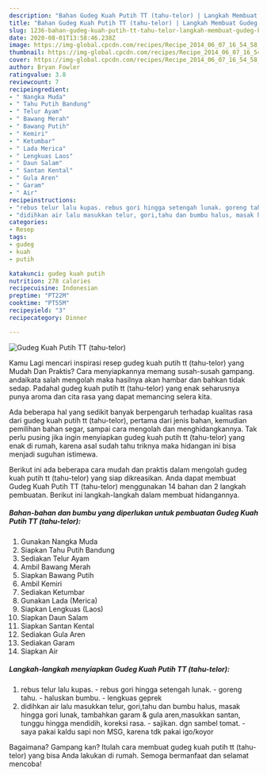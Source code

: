 ```yaml
---
description: "Bahan Gudeg Kuah Putih TT (tahu-telor) | Langkah Membuat Gudeg Kuah Putih TT (tahu-telor) Yang Mudah Dan Praktis"
title: "Bahan Gudeg Kuah Putih TT (tahu-telor) | Langkah Membuat Gudeg Kuah Putih TT (tahu-telor) Yang Mudah Dan Praktis"
slug: 1236-bahan-gudeg-kuah-putih-tt-tahu-telor-langkah-membuat-gudeg-kuah-putih-tt-tahu-telor-yang-mudah-dan-praktis
date: 2020-08-01T13:58:46.238Z
image: https://img-global.cpcdn.com/recipes/Recipe_2014_06_07_16_54_58_485_ff0af6_original_20140401_032551/751x532cq70/gudeg-kuah-putih-tt-tahu-telor-foto-resep-utama.jpg
thumbnail: https://img-global.cpcdn.com/recipes/Recipe_2014_06_07_16_54_58_485_ff0af6_original_20140401_032551/751x532cq70/gudeg-kuah-putih-tt-tahu-telor-foto-resep-utama.jpg
cover: https://img-global.cpcdn.com/recipes/Recipe_2014_06_07_16_54_58_485_ff0af6_original_20140401_032551/751x532cq70/gudeg-kuah-putih-tt-tahu-telor-foto-resep-utama.jpg
author: Bryan Fowler
ratingvalue: 3.8
reviewcount: 7
recipeingredient:
- " Nangka Muda"
- " Tahu Putih Bandung"
- " Telur Ayam"
- " Bawang Merah"
- " Bawang Putih"
- " Kemiri"
- " Ketumbar"
- " Lada Merica"
- " Lengkuas Laos"
- " Daun Salam"
- " Santan Kental"
- " Gula Aren"
- " Garam"
- " Air"
recipeinstructions:
- "rebus telur lalu kupas. rebus gori hingga setengah lunak. goreng tahu. haluskan bumbu. lengkuas geprek"
- "didihkan air lalu masukkan telur, gori,tahu dan bumbu halus, masak hingga gori lunak, tambahkan garam &amp; gula aren,masukkan santan, tunggu hingga mendidih, koreksi rasa. sajikan. dgn sambel tomat. saya pakai kaldu sapi non MSG, karena tdk pakai igo/koyor"
categories:
- Resep
tags:
- gudeg
- kuah
- putih

katakunci: gudeg kuah putih 
nutrition: 278 calories
recipecuisine: Indonesian
preptime: "PT22M"
cooktime: "PT55M"
recipeyield: "3"
recipecategory: Dinner

---
```



![Gudeg Kuah Putih TT (tahu-telor)](https://img-global.cpcdn.com/recipes/Recipe_2014_06_07_16_54_58_485_ff0af6_original_20140401_032551/751x532cq70/gudeg-kuah-putih-tt-tahu-telor-foto-resep-utama.jpg)

Kamu Lagi mencari inspirasi resep gudeg kuah putih tt (tahu-telor) yang Mudah Dan Praktis? Cara menyiapkannya memang susah-susah gampang. andaikata salah mengolah maka hasilnya akan hambar dan bahkan tidak sedap. Padahal gudeg kuah putih tt (tahu-telor) yang enak seharusnya punya aroma dan cita rasa yang dapat memancing selera kita.

Ada beberapa hal yang sedikit banyak berpengaruh terhadap kualitas rasa dari gudeg kuah putih tt (tahu-telor), pertama dari jenis bahan, kemudian pemilihan bahan segar, sampai cara mengolah dan menghidangkannya. Tak perlu pusing jika ingin menyiapkan gudeg kuah putih tt (tahu-telor) yang enak di rumah, karena asal sudah tahu triknya maka hidangan ini bisa menjadi suguhan istimewa.




Berikut ini ada beberapa cara mudah dan praktis dalam mengolah gudeg kuah putih tt (tahu-telor) yang siap dikreasikan. Anda dapat membuat Gudeg Kuah Putih TT (tahu-telor) menggunakan 14 bahan dan 2 langkah pembuatan. Berikut ini langkah-langkah dalam membuat hidangannya.

<!--inarticleads1-->

##### Bahan-bahan dan bumbu yang diperlukan untuk pembuatan Gudeg Kuah Putih TT (tahu-telor):

1. Gunakan  Nangka Muda
1. Siapkan  Tahu Putih Bandung
1. Sediakan  Telur Ayam
1. Ambil  Bawang Merah
1. Siapkan  Bawang Putih
1. Ambil  Kemiri
1. Sediakan  Ketumbar
1. Gunakan  Lada (Merica)
1. Siapkan  Lengkuas (Laos)
1. Siapkan  Daun Salam
1. Siapkan  Santan Kental
1. Sediakan  Gula Aren
1. Sediakan  Garam
1. Siapkan  Air




<!--inarticleads2-->

##### Langkah-langkah menyiapkan Gudeg Kuah Putih TT (tahu-telor):

1. rebus telur lalu kupas. - rebus gori hingga setengah lunak. - goreng tahu. - haluskan bumbu. - lengkuas geprek
1. didihkan air lalu masukkan telur, gori,tahu dan bumbu halus, masak hingga gori lunak, tambahkan garam &amp; gula aren,masukkan santan, tunggu hingga mendidih, koreksi rasa. - sajikan. dgn sambel tomat. - saya pakai kaldu sapi non MSG, karena tdk pakai igo/koyor




Bagaimana? Gampang kan? Itulah cara membuat gudeg kuah putih tt (tahu-telor) yang bisa Anda lakukan di rumah. Semoga bermanfaat dan selamat mencoba!
